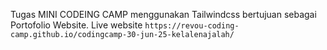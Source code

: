 Tugas MINI CODEING CAMP menggunakan Tailwindcss bertujuan sebagai Portofolio Website.
Live website `https://revou-coding-camp.github.io/codingcamp-30-jun-25-kelalenajalah/`

